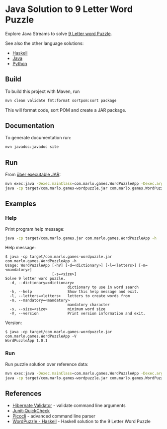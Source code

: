 # Java Solution to 9 Letter Word Puzzle

Explore Java Streams to solve [9 Letter word Puzzle](https://nineletterword.tompaton.com/adevcrsoi/).

See also the other language solutions:
 
* [Haskell](https://gitlab.com/frankhjung1/haskell-wordpuzzle)
* [Java](https://gitlab.com/frankhjung1/java-wordpuzzle)
* [Python](https://gitlab.com/frankhjung1/python-wordpuzzle)

## Build

To build this project with Maven, run

```bash
mvn clean validate fmt:format sortpom:sort package
```

This will format code, sort POM and create a JAR package.

## Documentation

To generate documentation run:

```bash
mvn javadoc:javadoc site
```

## Run

From [über executable JAR](https://maven.apache.org/plugins/maven-shade-plugin/examples/executable-jar.html):

```bash
mvn exec:java -Dexec.mainClass=com.marlo.games.WordPuzzleApp -Dexec.args="-s <size> -m <mandatory> -l <letters> [-d <dictionary>]"
java -cp target/com.marlo.games-wordpuzzle.jar com.marlo.games.WordPuzzleApp -s <size> -m <mandatory> -l <letters> [-d <dictionary>]
```

## Examples

### Help

Print program help message:

```bash
java -cp target/com.marlo.games.jar com.marlo.games.WordPuzzleApp -h
```

Help message:

```text
$ java -cp target/com.marlo.games-wordpuzzle.jar com.marlo.games.WordPuzzleApp -h
Usage: WordPuzzleApp [-hV] [-d=<dictionary>] [-l=<letters>] [-m=<mandatory>]
                     [-s=<size>]
Solve 9 letter word puzzle.
  -d, --dictionary=<dictionary>
                            dictionary to use in word search
  -h, --help                Show this help message and exit.
  -l, --letters=<letters>   letters to create words from
  -m, --mandatory=<mandatory>
                            mandatory character
  -s, --size=<size>         minimum word size
  -V, --version             Print version information and exit.
```

Version:

```text
$ java -cp target/com.marlo.games-wordpuzzle.jar com.marlo.games.WordPuzzleApp -V
WordPuzzleApp 1.0.1
```

### Run

Run puzzle solution over reference data:

```bash
mvn exec:java -Dexec.mainClass=com.marlo.games.WordPuzzleApp -Dexec.args="-m c -l adevcrsoi"
java -cp target/com.marlo.games-wordpuzzle.jar com.marlo.games.WordPuzzleApp -m c -l adevcrsoi
```

## References

* [Hibernate Validator](https://hibernate.org/validator/documentation/getting-started/) - validate command line arguments
* [Junit-QuickCheck](https://github.com/pholser/junit-quickcheck)
* [Picocli](https://picocli.info/) - advanced command line parser
* [WordPuzzle - Haskell](https://github.com/frankhjung/haskell-wordpuzzle) - Haskell solution to the 9 Letter Word Puzzle
